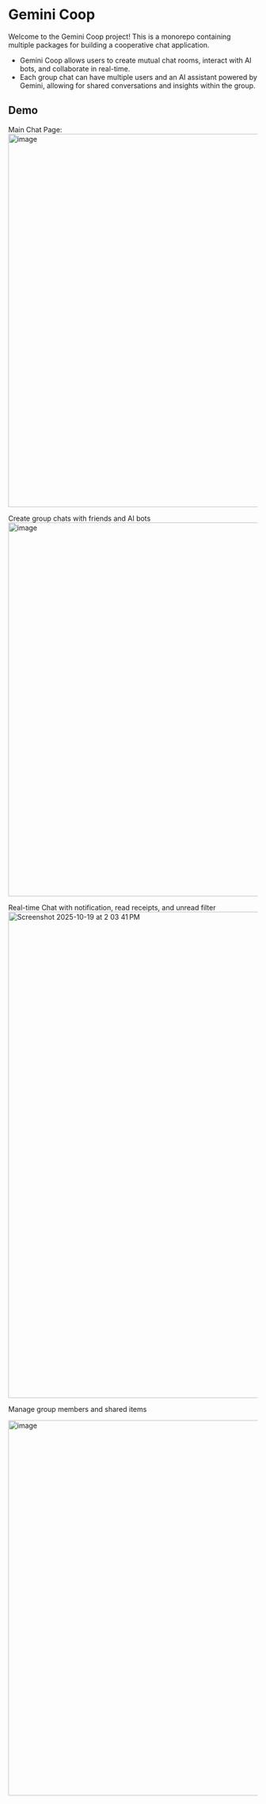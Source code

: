 # Gemini Coop

Welcome to the Gemini Coop project! This is a monorepo containing multiple packages for building a cooperative chat application.

- Gemini Coop allows users to create mutual chat rooms, interact with AI bots, and collaborate in real-time.
- Each group chat can have multiple users and an AI assistant powered by Gemini, allowing for shared conversations and insights within the group.

## Demo
Main Chat Page:
<img width="1512" height="754" alt="image" src="https://github.com/user-attachments/assets/647c09c7-288a-4dce-be51-e7152ce8f60c" />

Create group chats with friends and AI bots
<img width="1512" height="755" alt="image" src="https://github.com/user-attachments/assets/9d033e27-6518-4d11-a32e-be4ff8a45e8e" />

Real-time Chat with notification, read receipts, and unread filter
<img width="1512" height="982" alt="Screenshot 2025-10-19 at 2 03 41 PM" src="https://github.com/user-attachments/assets/e4868f3d-949a-4f44-bb24-afd478ac1e45" />

Manage group members and shared items

<img width="631" height="758" alt="image" src="https://github.com/user-attachments/assets/db49fa0a-42b0-4c35-af2f-f34fa41058e5" />
